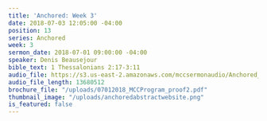 ```yaml
---
title: 'Anchored: Week 3'
date: 2018-07-03 12:05:00 -04:00
position: 13
series: Anchored
week: 3
sermon_date: 2018-07-01 09:00:00 -04:00
speaker: Denis Beausejour
bible_text: 1 Thessalonians 2:17-3:11
audio_file: https://s3.us-east-2.amazonaws.com/mccsermonaudio/Anchored_+Week+3.lite.mp3
audio_file_length: 13680512
brochure_file: "/uploads/07012018_MCCProgram_proof2.pdf"
thumbnail_image: "/uploads/anchoredabstractwebsite.png"
is_featured: false
---
```


